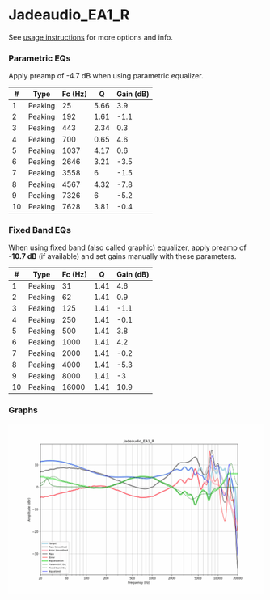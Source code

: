 # Jadeaudio_EA1_R
See [usage instructions](https://github.com/jaakkopasanen/AutoEq#usage) for more options and info.

### Parametric EQs
Apply preamp of -4.7 dB when using parametric equalizer.

|   # | Type    |   Fc (Hz) |    Q |   Gain (dB) |
|-----|---------|-----------|------|-------------|
|   1 | Peaking |        25 | 5.66 |         3.9 |
|   2 | Peaking |       192 | 1.61 |        -1.1 |
|   3 | Peaking |       443 | 2.34 |         0.3 |
|   4 | Peaking |       700 | 0.65 |         4.6 |
|   5 | Peaking |      1037 | 4.17 |         0.6 |
|   6 | Peaking |      2646 | 3.21 |        -3.5 |
|   7 | Peaking |      3558 | 6    |        -1.5 |
|   8 | Peaking |      4567 | 4.32 |        -7.8 |
|   9 | Peaking |      7326 | 6    |        -5.2 |
|  10 | Peaking |      7628 | 3.81 |        -0.4 |

### Fixed Band EQs
When using fixed band (also called graphic) equalizer, apply preamp of **-10.7 dB** (if available) and set gains manually with these parameters.

|   # | Type    |   Fc (Hz) |    Q |   Gain (dB) |
|-----|---------|-----------|------|-------------|
|   1 | Peaking |        31 | 1.41 |         4.6 |
|   2 | Peaking |        62 | 1.41 |         0.9 |
|   3 | Peaking |       125 | 1.41 |        -1.1 |
|   4 | Peaking |       250 | 1.41 |        -0.1 |
|   5 | Peaking |       500 | 1.41 |         3.8 |
|   6 | Peaking |      1000 | 1.41 |         4.2 |
|   7 | Peaking |      2000 | 1.41 |        -0.2 |
|   8 | Peaking |      4000 | 1.41 |        -5.3 |
|   9 | Peaking |      8000 | 1.41 |        -3   |
|  10 | Peaking |     16000 | 1.41 |        10.9 |

### Graphs
![](./Jadeaudio_EA1_R.png)
